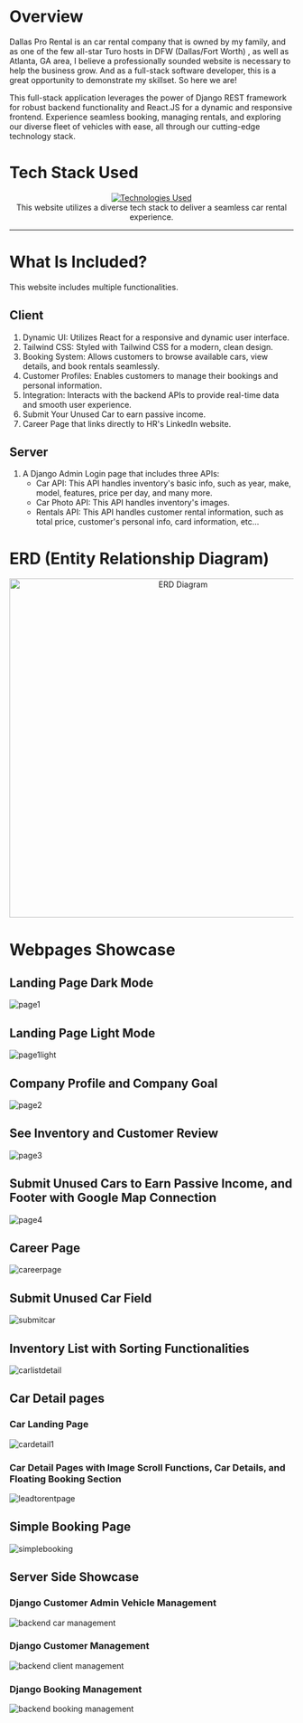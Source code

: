 # Overview

Dallas Pro Rental is an car rental company that is owned by my family, and as one of the few all-star Turo hosts in DFW (Dallas/Fort Worth) , as well as Atlanta, GA area, I believe a professionally sounded website is necessary to help the business grow. And as a full-stack software developer, this is a great opportunity to demonstrate my skillset. So here we are!

This full-stack application leverages the power of Django REST framework for robust backend functionality and React.JS for a dynamic and responsive frontend. Experience seamless booking, managing rentals, and exploring our diverse fleet of vehicles with ease, all through our cutting-edge technology stack.

# Tech Stack Used

<div align="center">
  <a href="https://dallasprorental.com">
    <img src="https://github-readme-tech-stack.vercel.app/api/cards?title=Technologies+Used&align=center&titleAlign=center&fontSize=20&lineHeight=10&lineCount=2&theme=ayu&width=450&bg=%25230B0E14&titleColor=%231c9eff&line1=react%2Creact%2Cauto%3Bhtml5%2Chtml5%2Cauto%3Btailwindcss%2Ctailwind%2Cauto%3Bjavascript%2Cjavascript%2Cauto%3B&line2=python%2Cpython%2Cauto%3Bdjango%2Cdjango%2Cauto%3Bsqlite%2Csqlite%2Cauto%3Bjazzmin%2Cjazzmin%2Cauto%3B" alt="Technologies Used" />
  </a>
</div>

<div align="center">
  This website utilizes a diverse tech stack to deliver a seamless car rental experience.
</div>

<hr>

# What Is Included?

This website includes multiple functionalities.

## Client
1. Dynamic UI: Utilizes React for a responsive and dynamic user interface.
2. Tailwind CSS: Styled with Tailwind CSS for a modern, clean design.
3. Booking System: Allows customers to browse available cars, view details, and book rentals seamlessly.
4. Customer Profiles: Enables customers to manage their bookings and personal information.
5. Integration: Interacts with the backend APIs to provide real-time data and smooth user experience.
6. Submit Your Unused Car to earn passive income.
7. Career Page that links directly to HR's LinkedIn website.

## Server
1. A Django Admin Login page that includes three APIs:
   - Car API: This API handles inventory's basic info, such as year, make, model, features, price per day, and many more.
   - Car Photo API: This API handles inventory's images.
   - Rentals API: This API handles customer rental information, such as total price, customer's personal info, card information, etc...

# ERD (Entity Relationship Diagram)

<div align="center">
  <img src="https://github.com/jiamliu/dallasprorental/assets/139939637/c512430d-3401-4b1c-9bf5-a86fb1f0c3f3" alt="ERD Diagram" width="600" />
</div>

# Webpages Showcase

## Landing Page Dark Mode
![page1](https://github.com/jiamliu/dallasprorental/assets/139939637/9cfa944d-1904-4b9e-9776-0717527885c4)

## Landing Page Light Mode
![page1light](https://github.com/jiamliu/dallasprorental/assets/139939637/c95371f7-d667-4c73-a045-89f4df2c7770)

## Company Profile and Company Goal
![page2](https://github.com/jiamliu/dallasprorental/assets/139939637/ab6a2364-a7fd-4321-8fc5-548db2cdd587)

## See Inventory and Customer Review
![page3](https://github.com/jiamliu/dallasprorental/assets/139939637/2d4b2f6f-1be2-4e12-85af-ff3f5724ff28)

## Submit Unused Cars to Earn Passive Income, and Footer with Google Map Connection
![page4](https://github.com/jiamliu/dallasprorental/assets/139939637/b19e9c66-4800-426e-b4e5-64535a8cadfe)

## Career Page
![careerpage](https://github.com/jiamliu/dallasprorental/assets/139939637/47b757e9-9286-42d4-94d7-4a3bb36f50df)

## Submit Unused Car Field
![submitcar](https://github.com/jiamliu/dallasprorental/assets/139939637/27484324-b59d-4fcb-afce-cfba5845b5f6)

## Inventory List with Sorting Functionalities
![carlistdetail](https://github.com/jiamliu/dallasprorental/assets/139939637/68148fbe-e184-4310-b42c-8aeaa1ffe1ff)

## Car Detail pages
### Car Landing Page
![cardetail1](https://github.com/jiamliu/dallasprorental/assets/139939637/66027c05-37f5-4d02-bf56-c9c00e35a2a8)

### Car Detail Pages with Image Scroll Functions, Car Details, and Floating Booking Section
![leadtorentpage](https://github.com/jiamliu/dallasprorental/assets/139939637/0f455dda-e06a-46be-9980-ba3c91052f05)

## Simple Booking Page
![simplebooking](https://github.com/jiamliu/dallasprorental/assets/139939637/818de23c-61dd-4674-a567-0fdd17886e93)

## Server Side Showcase

### Django Customer Admin Vehicle Management
![backend car management](https://github.com/jiamliu/dallasprorental/assets/139939637/7bd9b7d6-39ca-4c82-8142-fcfb381b8209)

### Django Customer Management
![backend client management](https://github.com/jiamliu/dallasprorental/assets/139939637/ab2b9bd9-a166-4cef-ab93-9ef1e8f69335)

### Django Booking Management
![backend booking management](https://github.com/jiamliu/dallasprorental/assets/139939637/3ecbb06f-c0d7-4e43-8d05-90ad5fb08aee)






